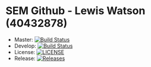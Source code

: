 # SEM Github - Lewis Watson (40432878)
- Master: [![Build Status](https://travis-ci.com/lewiswatson55/SEM.svg?branch=main)](https://travis-ci.com/lewiswatson55/SEM)
- Develop: [![Build Status](https://travis-ci.com/lewiswatson55/SEM.svg?branch=develop)](https://travis-ci.com/lewiswatson55/SEM)
- License: [![LICENSE](https://img.shields.io/github/license/lewiswatson55/sem.svg?style=flat-square)](https://github.com/lewiswatson55/sem/blob/master/LICENSE)
- Release: [![Releases](https://img.shields.io/github/release/lewiswatson55/sem/all.svg?style=flat-square)](https://github.com/lewiswatson55/sem/releases)